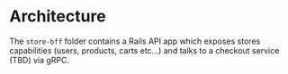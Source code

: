 # Architecture

The `store-bff` folder contains a Rails API app which exposes stores capabilities
(users, products, carts etc...) and talks to a checkout service (TBD) via gRPC.

